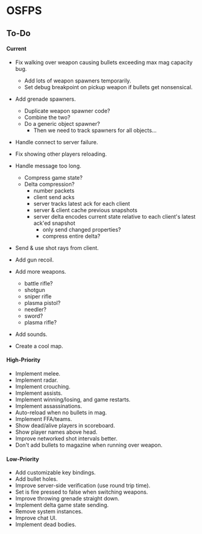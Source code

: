 # OSFPS

## To-Do

#### Current

* Fix walking over weapon causing bullets exceeding max mag capacity bug.
  * Add lots of weapon spawners temporarily.
  * Set debug breakpoint on pickup weapon if bullets get nonsensical.
* Add grenade spawners.
  * Duplicate weapon spawner code?
  * Combine the two?
  * Do a generic object spawner?
    * Then we need to track spawners for all objects...
* Handle connect to server failure.
* Fix showing other players reloading.



* Handle message too long.
  * Compress game state?
  * Delta compression?
    * number packets
    * client send acks
    * server tracks latest ack for each client
    * server & client cache previous snapshots
    * server delta encodes current state relative to each client's latest ack'ed snapshot
      * only send changed properties?
      * compress entire delta?
* Send & use shot rays from client.

* Add gun recoil.
* Add more weapons.
  * battle rifle?
  * shotgun
  * sniper rifle
  * plasma pistol?
  * needler?
  * sword?
  * plasma rifle?
* Add sounds.
* Create a cool map.

#### High-Priority

* Implement melee.
* Implement radar.
* Implement crouching.
* Implement assists.
* Implement winning/losing, and game restarts.
* Implement assassinations.
* Auto-reload when no bullets in mag.
* Implement FFA/teams.
* Show dead/alive players in scoreboard.
* Show player names above head.
* Improve networked shot intervals better.
* Don't add bullets to magazine when running over weapon.

#### Low-Priority

* Add customizable key bindings.
* Add bullet holes.
* Improve server-side verification (use round trip time).
* Set is fire pressed to false when switching weapons.
* Improve throwing grenade straight down.
* Implement delta game state sending.
* Remove system instances.
* Improve chat UI.
* Implement dead bodies.